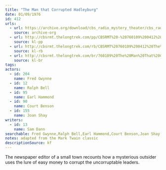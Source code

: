 ```yaml
---
title: "The Man that Corrupted Hadleyburg"
date: 01/09/1976
id: 412
urls: 
  - url: https://archive.org/download/cbs_radio_mystery_theater/cbs_radio_mystery_theater-0401-0450.zip/cbs_radio_mystery_theater-0401-0450%2Fcbsrmt_0412_the_man_that_corrupted_hadleyburg.mp3
    source: archive-org
  - url: http://cbsrmt.thelongtrek.com/pp/CBSRMT%20-%20760109%200412%20The%20Man%20That%20Corrupted%20Hadleyburg_pp.mp3
    source: kl-pp
  - url: http://cbsrmt.thelongtrek.com/rb/CBSRMT%20760109%200412%20The%20Man%20That%20Corrupted%20Hadleyburg_wuwm%20recorded%2011_19_76.mp3
    source: kl-rb
  - url: http://cbsrmt.thelongtrek.com/br/760109%20The%20Man%20That%20Corrupted%20Hadleyburg%20WOR.mp3
    source: kl-br
tags: 
actors:  
  - id: 204
    name: Fred Gwynne  
  - id: 12
    name: Ralph Bell  
  - id: 95
    name: Earl Hammond  
  - id: 90
    name: Court Benson  
  - id: 155
    name: Joan Shay
writers:  
  - id: 13
    name: Sam Dann
searchable: Fred Gwynne,Ralph Bell,Earl Hammond,Court Benson,Joan Shay Sam Dann
notes: adapted from the Mark Twain classic
descriptionSource: kf
---
```

The newspaper editor of a small town recounts how a mysterious outsider uses the lure of easy money to corrupt the uncorruptable leaders.